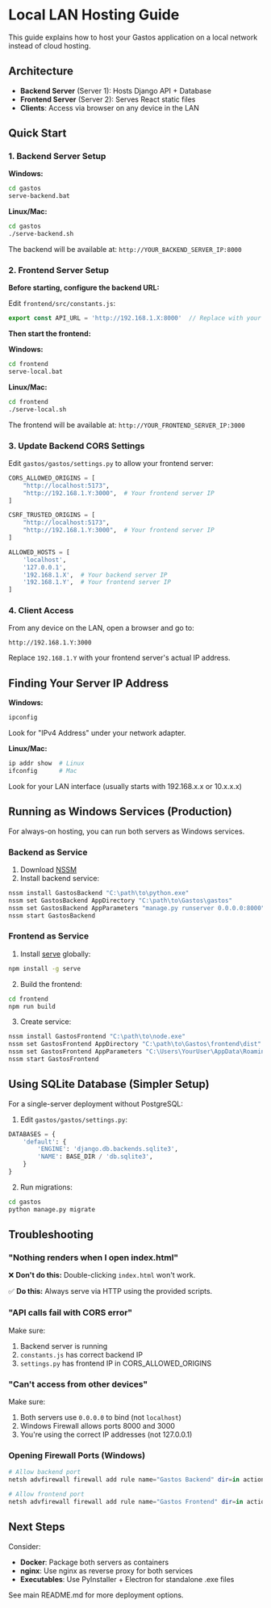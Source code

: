 # Local LAN Hosting Guide

This guide explains how to host your Gastos application on a local network instead of cloud hosting.

## Architecture

- **Backend Server** (Server 1): Hosts Django API + Database
- **Frontend Server** (Server 2): Serves React static files
- **Clients**: Access via browser on any device in the LAN

## Quick Start

### 1. Backend Server Setup

**Windows:**
```bash
cd gastos
serve-backend.bat
```

**Linux/Mac:**
```bash
cd gastos
./serve-backend.sh
```

The backend will be available at: `http://YOUR_BACKEND_SERVER_IP:8000`

### 2. Frontend Server Setup

**Before starting, configure the backend URL:**

Edit `frontend/src/constants.js`:
```javascript
export const API_URL = 'http://192.168.1.X:8000'  // Replace with your backend server IP
```

**Then start the frontend:**

**Windows:**
```bash
cd frontend
serve-local.bat
```

**Linux/Mac:**
```bash
cd frontend
./serve-local.sh
```

The frontend will be available at: `http://YOUR_FRONTEND_SERVER_IP:3000`

### 3. Update Backend CORS Settings

Edit `gastos/gastos/settings.py` to allow your frontend server:

```python
CORS_ALLOWED_ORIGINS = [
    "http://localhost:5173",
    "http://192.168.1.Y:3000",  # Your frontend server IP
]

CSRF_TRUSTED_ORIGINS = [
    "http://localhost:5173",
    "http://192.168.1.Y:3000",  # Your frontend server IP
]

ALLOWED_HOSTS = [
    'localhost',
    '127.0.0.1',
    '192.168.1.X',  # Your backend server IP
    '192.168.1.Y',  # Your frontend server IP
]
```

### 4. Client Access

From any device on the LAN, open a browser and go to:
```
http://192.168.1.Y:3000
```

Replace `192.168.1.Y` with your frontend server's actual IP address.

## Finding Your Server IP Address

**Windows:**
```cmd
ipconfig
```
Look for "IPv4 Address" under your network adapter.

**Linux/Mac:**
```bash
ip addr show  # Linux
ifconfig      # Mac
```
Look for your LAN interface (usually starts with 192.168.x.x or 10.x.x.x)

## Running as Windows Services (Production)

For always-on hosting, you can run both servers as Windows services.

### Backend as Service

1. Download [NSSM](https://nssm.cc/download)
2. Install backend service:
```cmd
nssm install GastosBackend "C:\path\to\python.exe"
nssm set GastosBackend AppDirectory "C:\path\to\Gastos\gastos"
nssm set GastosBackend AppParameters "manage.py runserver 0.0.0.0:8000"
nssm start GastosBackend
```

### Frontend as Service

1. Install [serve](https://www.npmjs.com/package/serve) globally:
```cmd
npm install -g serve
```

2. Build the frontend:
```cmd
cd frontend
npm run build
```

3. Create service:
```cmd
nssm install GastosFrontend "C:\path\to\node.exe"
nssm set GastosFrontend AppDirectory "C:\path\to\Gastos\frontend\dist"
nssm set GastosFrontend AppParameters "C:\Users\YourUser\AppData\Roaming\npm\node_modules\serve\bin\serve.js -s . -l 3000 -L"
nssm start GastosFrontend
```

## Using SQLite Database (Simpler Setup)

For a single-server deployment without PostgreSQL:

1. Edit `gastos/gastos/settings.py`:
```python
DATABASES = {
    'default': {
        'ENGINE': 'django.db.backends.sqlite3',
        'NAME': BASE_DIR / 'db.sqlite3',
    }
}
```

2. Run migrations:
```bash
cd gastos
python manage.py migrate
```

## Troubleshooting

### "Nothing renders when I open index.html"

❌ **Don't do this:** Double-clicking `index.html` won't work.

✅ **Do this:** Always serve via HTTP using the provided scripts.

### "API calls fail with CORS error"

Make sure:
1. Backend server is running
2. `constants.js` has correct backend IP
3. `settings.py` has frontend IP in CORS_ALLOWED_ORIGINS

### "Can't access from other devices"

Make sure:
1. Both servers use `0.0.0.0` to bind (not `localhost`)
2. Windows Firewall allows ports 8000 and 3000
3. You're using the correct IP addresses (not 127.0.0.1)

### Opening Firewall Ports (Windows)

```powershell
# Allow backend port
netsh advfirewall firewall add rule name="Gastos Backend" dir=in action=allow protocol=TCP localport=8000

# Allow frontend port
netsh advfirewall firewall add rule name="Gastos Frontend" dir=in action=allow protocol=TCP localport=3000
```

## Next Steps

Consider:
- **Docker**: Package both servers as containers
- **nginx**: Use nginx as reverse proxy for both services
- **Executables**: Use PyInstaller + Electron for standalone .exe files

See main README.md for more deployment options.
